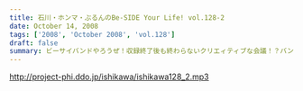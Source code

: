 ```yaml
---
title: 石川・ホンマ・ぶるんのBe-SIDE Your Life! vol.128-2
date: October 14, 2008
tags: ['2008', 'October 2008', 'vol.128']
draft: false
summary: ビーサイバンドやろうぜ！収録終了後も終わらないクリエィティブな会議！？バンドコンセプトからツアー周りまでアイデアが止まらない！NAMAE
---
```


http://project-phi.ddo.jp/ishikawa/ishikawa128_2.mp3